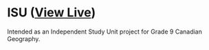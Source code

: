 # ISU ([View Live](https://isu.vercel.app/))

Intended as an Independent Study Unit project for Grade 9 Canadian Geography.
